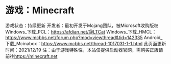 # 游戏：Minecraft
游戏状态：持续更新
开发者：最初开发于Mojang团队，被Microsoft收购版权
Windows_下载_PCL：<https://afdian.net/@LTCat>
Windows_下载_HMCL：<https://www.mcbbs.net/forum.php?mod=viewthread&tid=142335>
Android_下载_Mcinabox：<https://www.mcbbs.net/thread-1017031-1-1.html>
此页面更新时间：2021/12/19
注：由于游戏特殊性，本站仅提供启动器官网，需购买正版请前往<https://minecraft.net>